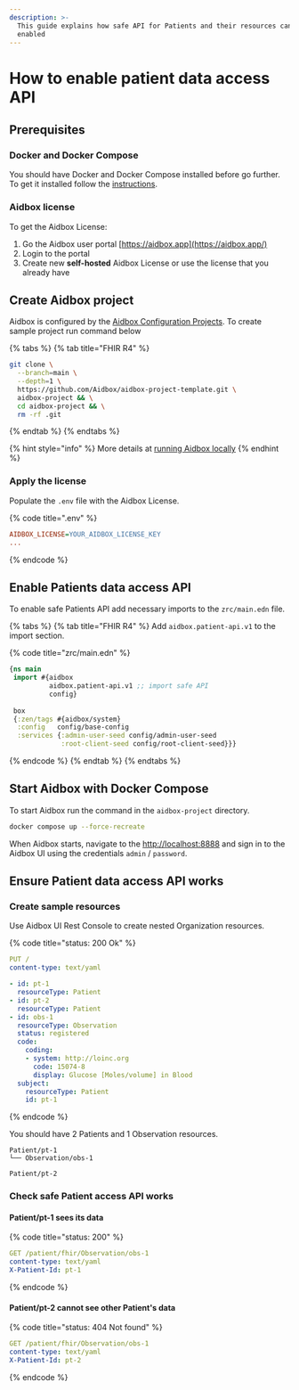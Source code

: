 ```yaml
---
description: >-
  This guide explains how safe API for Patients and their resources can be
  enabled
---
```


# How to enable patient data access API

## Prerequisites

### Docker and Docker Compose

You should have Docker and Docker Compose installed before go further. To get it installed follow the [instructions](https://docs.docker.com/engine/install/).

### Aidbox license

To get the Aidbox License:

1. Go the Aidbox user portal [https://aidbox.app](https://aidbox.app/)
2. Login to the portal
3. Create new **self-hosted** Aidbox License or use the license that you already have

## Create Aidbox project

Aidbox is configured by the [Aidbox Configuration Projects](../../../aidbox-configuration/aidbox-zen-lang-project/). To create sample project run command below&#x20;

{% tabs %}
{% tab title="FHIR R4" %}
```sh
git clone \
  --branch=main \
  --depth=1 \
  https://github.com/Aidbox/aidbox-project-template.git \
  aidbox-project && \
  cd aidbox-project && \
  rm -rf .git
```
{% endtab %}
{% endtabs %}

{% hint style="info" %}
More details at [running Aidbox locally](../../../getting-started/run-aidbox-locally-with-docker/#using-configuration-project-method)
{% endhint %}

### Apply the license

Populate the `.env` file with the Aidbox License.&#x20;

{% code title=".env" %}
```ini
AIDBOX_LICENSE=YOUR_AIDBOX_LICENSE_KEY
...
```
{% endcode %}

## Enable Patients data access API

To enable safe Patients API add necessary imports to the `zrc/main.edn` file.

{% tabs %}
{% tab title="FHIR R4" %}
Add `aidbox.patient-api.v1` to the import section.

{% code title="zrc/main.edn" %}
```clojure
{ns main
 import #{aidbox
          aidbox.patient-api.v1 ;; import safe API
          config}
 
 box
 {:zen/tags #{aidbox/system}
  :config   config/base-config
  :services {:admin-user-seed config/admin-user-seed
             :root-client-seed config/root-client-seed}}}
```
{% endcode %}
{% endtab %}
{% endtabs %}

## Start Aidbox with Docker Compose

To start Aidbox run the command in the `aidbox-project` directory.

```bash
docker compose up --force-recreate
```

When Aidbox starts, navigate to the [http://localhost:8888](http://localhost:8888/) and sign in to the Aidbox UI using the credentials `admin` / `password`.

## Ensure Patient data access API works

### Create sample resources

Use Aidbox UI Rest Console to create nested Organization resources.

{% code title="status: 200 Ok" %}
```yaml
PUT /
content-type: text/yaml

- id: pt-1
  resourceType: Patient
- id: pt-2
  resourceType: Patient
- id: obs-1
  resourceType: Observation
  status: registered
  code:
    coding:
    - system: http://loinc.org
      code: 15074-8
      display: Glucose [Moles/volume] in Blood
  subject:
    resourceType: Patient
    id: pt-1
```
{% endcode %}

You should have 2 Patients and 1 Observation resources.

```
Patient/pt-1
└── Observation/obs-1

Patient/pt-2
```

### Check safe Patient access API works

#### Patient/pt-1 sees its data&#x20;

{% code title="status: 200" %}
```yaml
GET /patient/fhir/Observation/obs-1
content-type: text/yaml
X-Patient-Id: pt-1
```
{% endcode %}

#### Patient/pt-2 cannot see other Patient's data&#x20;

{% code title="status: 404 Not found" %}
```yaml
GET /patient/fhir/Observation/obs-1
content-type: text/yaml
X-Patient-Id: pt-2
```
{% endcode %}
